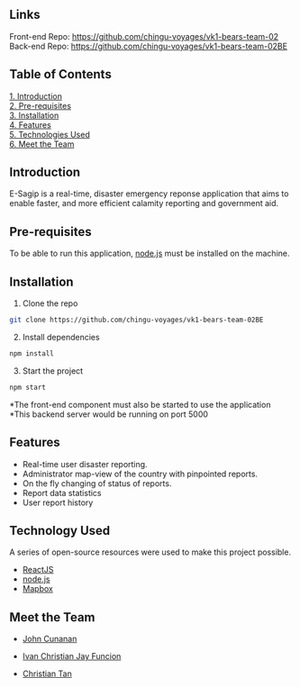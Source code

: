 

## Links
Front-end Repo: https://github.com/chingu-voyages/vk1-bears-team-02  
Back-end Repo: https://github.com/chingu-voyages/vk1-bears-team-02BE
## Table of Contents
<a href="#intro">1. Introduction</a> <br>
<a href="#preReq">2. Pre-requisites</a> <br>
<a href="#installation">3. Installation</a> <br>
<a href="#features">4. Features</a> <br>
<a href="#tech"> 5. Technologies Used</a><br>
<a href="#team">6. Meet the Team</a>

## <h2 id="intro"> Introduction </h2>

E-Sagip is a real-time, disaster emergency reponse application that aims to enable faster, and more efficient calamity reporting and government aid.
## <h2 id="preReq"> Pre-requisites </h2>
To be able to run this application, [node.js] must be installed on the machine.

## <h2 id="installation"> Installation </h2>
1. Clone the repo
 ```sh
 git clone https://github.com/chingu-voyages/vk1-bears-team-02BE
   ```
  2. Install dependencies
   ```sh
  npm install
   ```
   3. Start the project
   ```sh
  npm start
   ```
*The front-end component must also be started to use the application <br>
*This backend server would be running on port 5000


## <h2 id="features"> Features </h2>

  - Real-time user disaster reporting.
  - Administrator map-view of the country with pinpointed reports.
  - On the fly changing of status of reports.
  - Report data statistics
  - User report history
  
## <h2 id="tech"> Technology Used </h2>
 A series of open-source resources were used to make this project possible.
* [ReactJS]
* [node.js]
* [Mapbox]


## <h2 id="team"> Meet the Team </h2>
- [John Cunanan](https://github.com/theCodingJohn)
- [Ivan Christian Jay Funcion](https://github.com/supremeking23)
- [Christian Tan](https://github.com/mikotan-cpu)


   [node.js]: <http://nodejs.org>
   [ReactJS]: <https://reactjs.org/>
   [Mapbox]: <https://www.mapbox.com/>


